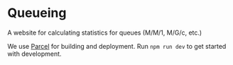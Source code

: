 # Queueing
A website for calculating statistics for queues (M/M/1, M/G/c, etc.)

We use [Parcel](https://parceljs.org) for building and deployment. Run `npm run dev` to get started with development.
